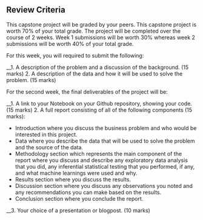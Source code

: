 ## Review Criteria
This capstone project will be graded by your peers. This capstone project is worth 70% of your total grade. The project will be completed over the course of 2 weeks. Week 1 submissions will be worth 30% whereas week 2 submissions will be worth 40% of your total grade.

For this week, you will required to submit the following:

__1. A description of the problem and a discussion of the background. (15 marks)
2. A description of the data and how it will be used to solve the problem. (15 marks)

For the second week, the final deliverables of the project will be:

__1. A link to your Notebook on your Github repository, showing your code. (15 marks)
2. A full report consisting of all of the following components (15 marks):
- Introduction where you discuss the business problem and who would be interested in this project.
- Data where you describe the data that will be used to solve the problem and the source of the data.
- Methodology section which represents the main component of the report where you discuss and describe any exploratory data analysis that you did, any inferential statistical testing that you performed, if any, and what machine learnings were used and why.
- Results section where you discuss the results.
- Discussion section where you discuss any observations you noted and any recommendations you can make based on the results.
- Conclusion section where you conclude the report.

__3. Your choice of a presentation or blogpost. (10 marks)
